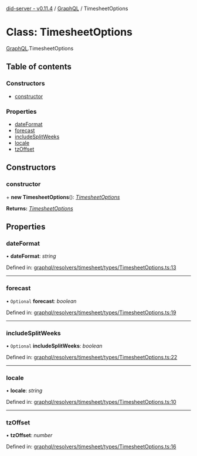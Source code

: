 [did-server - v0.11.4](../README.md) / [GraphQL](../modules/graphql.md) / TimesheetOptions

# Class: TimesheetOptions

[GraphQL](../modules/graphql.md).TimesheetOptions

## Table of contents

### Constructors

- [constructor](graphql.timesheetoptions.md#constructor)

### Properties

- [dateFormat](graphql.timesheetoptions.md#dateformat)
- [forecast](graphql.timesheetoptions.md#forecast)
- [includeSplitWeeks](graphql.timesheetoptions.md#includesplitweeks)
- [locale](graphql.timesheetoptions.md#locale)
- [tzOffset](graphql.timesheetoptions.md#tzoffset)

## Constructors

### constructor

\+ **new TimesheetOptions**(): [*TimesheetOptions*](graphql.timesheetoptions.md)

**Returns:** [*TimesheetOptions*](graphql.timesheetoptions.md)

## Properties

### dateFormat

• **dateFormat**: *string*

Defined in: [graphql/resolvers/timesheet/types/TimesheetOptions.ts:13](https://github.com/Puzzlepart/did/blob/dev/server/graphql/resolvers/timesheet/types/TimesheetOptions.ts#L13)

___

### forecast

• `Optional` **forecast**: *boolean*

Defined in: [graphql/resolvers/timesheet/types/TimesheetOptions.ts:19](https://github.com/Puzzlepart/did/blob/dev/server/graphql/resolvers/timesheet/types/TimesheetOptions.ts#L19)

___

### includeSplitWeeks

• `Optional` **includeSplitWeeks**: *boolean*

Defined in: [graphql/resolvers/timesheet/types/TimesheetOptions.ts:22](https://github.com/Puzzlepart/did/blob/dev/server/graphql/resolvers/timesheet/types/TimesheetOptions.ts#L22)

___

### locale

• **locale**: *string*

Defined in: [graphql/resolvers/timesheet/types/TimesheetOptions.ts:10](https://github.com/Puzzlepart/did/blob/dev/server/graphql/resolvers/timesheet/types/TimesheetOptions.ts#L10)

___

### tzOffset

• **tzOffset**: *number*

Defined in: [graphql/resolvers/timesheet/types/TimesheetOptions.ts:16](https://github.com/Puzzlepart/did/blob/dev/server/graphql/resolvers/timesheet/types/TimesheetOptions.ts#L16)
